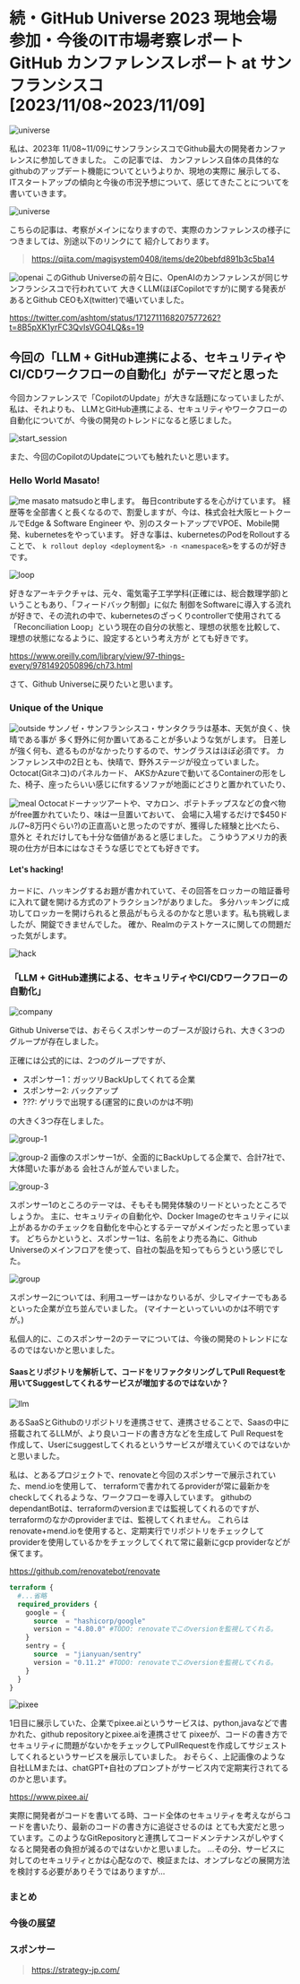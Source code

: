 # 続・GitHub Universe 2023 現地会場 参加・今後のIT市場考察レポート GitHub カンファレンスレポート at サンフランシスコ [2023/11/08~2023/11/09]

![universe](img/universe_front.jpg)

私は、2023年 11/08~11/09にサンフランシスコでGithub最大の開発者カンファレンスに参加してきました。
この記事では、 カンファレンス自体の具体的なgithubのアップデート機能についてというよりか、現地の実際に
展示してる、ITスタートアップの傾向と今後の市況予想について、感じてきたことについてを書いていきます。

![universe](img/universe_img.jpg)

こちらの記事は、考察がメインになりますので、実際のカンファレンスの様子につきましては、別途以下のリンクにて
紹介しております。

> https://qiita.com/magisystem0408/items/de20bebfd891b3c5ba14

![openai](img/openai.jpg)
このGithub Universeの前々日に、OpenAIのカンファレンスが同じサンフランシスコで行われていて
大きくLLM(ほぼCopilotですが)に関する発表があるとGithub CEOもX(twitter)で囁いていました。

https://twitter.com/ashtom/status/1712711168207577262?t=8B5pXK1yrFC3QvIsVGO4LQ&s=19

## 今回の「LLM + GitHub連携による、セキュリティやCI/CDワークフローの自動化」がテーマだと思った
今回カンファレンスで「CopilotのUpdate」が大きな話題になっていましたが、私は、それよりも、
LLMとGitHub連携による、セキュリティやワークフローの自動化についてが、今後の開発のトレンドになると感じました。

![start_session](img/start_session.jpg)

また、今回のCopilotのUpdateについても触れたいと思います。

### Hello World Masato!
![me](img/me.jpg)
masato matsudoと申します。 毎日contributeするを心がけています。
経歴等を全部書くと長くなるので、割愛しますが、今は、株式会社大阪ヒートクールでEdge & Software Engineer
や、別のスタートアップでVPOE、Mobile開発、kubernetesをやっています。
好きな事は、kubernetesのPodをRolloutすることで、
`k rollout deploy <deployment名> -n <namespace名>`をするのが好きです。

![loop](img/loop.jpeg)

好きなアーキテクチャは、元々、電気電子工学学科(正確には、総合数理学部)ということもあり、「フィードバック制御」に似た
制御をSoftwareに導入する流れが好きで、その流れの中で、kubernetesのざっくりcontrollerで使用されてる
「Reconciliation Loop」という現在の自分の状態と、理想の状態を比較して、理想の状態になるように、設定するという考え方が
とても好きです。

https://www.oreilly.com/library/view/97-things-every/9781492050896/ch73.html

さて、Github Universeに戻りたいと思います。


### Unique of the Unique

![outside](img/outside.jpg)
サンノゼ・サンフランシスコ・サンタクララは基本、天気が良く、快晴である事が
多く野外に何か置いてあることが多いような気がします。 日差しが強く何も、遮るものがなかったりするので、サングラスはほぼ必須です。
カンファレンス中の2日とも、快晴で、野外ステージが役立っていました。Octocat(Gitネコ)のパネルカード、
AKSかAzureで動いてるContainerの形をした、椅子、座ったらいい感じにfitするソファが地面にどさりと置かれていたり、

![meal](img/meal.jpg)
Octocatドーナッツアートや、マカロン、ポテトチップスなどの食べ物がfree置かれていたり、味は一旦置いておいて、
会場に入場するだけで$450ドル(7~8万円ぐらい?)の正直高いと思ったのですが、獲得した経験と比べたら、意外と
それだけしても十分な価値があると感じました。 こうゆうアメリカ的表現の仕方が日本にはなさそうな感じでとても好きです。


#### Let's hacking!
カードに、ハッキングするお題が書かれていて、その回答をロッカーの暗証番号に入れて鍵を開ける方式のアトラクション?がありました。
多分ハッキングに成功してロッカーを開けられると景品がもらえるのかなと思います。私も挑戦しましたが、開錠できませんでした。
確か、Realmのテストケースに関しての問題だった気がします。

![hack](img/hack.jpg)


### 「LLM + GitHub連携による、セキュリティやCI/CDワークフローの自動化」

![company](img/company.jpg)

Github Universeでは、おそらくスポンサーのブースが設けられ、大きく3つのグループが存在しました。

正確には公式的には、2つのグループですが、
- スポンサー1：ガッツリBackUpしてくれてる企業
- スポンサー2: バックアップ
- ???: ゲリラで出現する(運営的に良いのかは不明)

の大きく3つ存在しました。

![group-1](img/group-1.jpg)

![group-2](img/group-1-2.jpg)
画像のスポンサー1が、全面的にBackUpしてる企業で、合計7社で、大体聞いた事がある 会社さんが並んでいました。

![group-3](img/group1-3.jpg)

スポンサー1のところのテーマは、そもそも開発体験のリードといったところでしょうか。
主に、セキュリティの自動化や、Docker Imageのセキュリティに以上があるかのチェックを自動化を中心とするテーマがメインだったと思っています。
どちらかというと、スポンサー1は、名前をより売る為に、Github Universeのメインフロアを使って、自社の製品を知ってもらうという感じでした。


![group](img/group-2.jpg)

スポンサー2については、利用ユーザーはかなりいるが、少しマイナーでもあるといった企業が立ち並んでいました。
(マイナーといっていいのかは不明ですが。)

私個人的に、このスポンサー2のテーマについては、今後の開発のトレンドになるのではないかと思いました。

#### Saasとリポジトリを解析して、コードをリファクタリングしてPull Requestを用いてSuggestしてくれるサービスが増加するのではないか？

![llm](img/saasllm.jpeg)

あるSaaSとGithubのリポジトリを連携させて、連携させることで、Saasの中に搭載されてるLLMが、より良いコードの書き方などを生成して
Pull Requestを作成して、Userにsuggestしてくれるというサービスが増えていくのではないかと思いました。

私は、とあるプロジェクトで、renovateと今回のスポンサーで展示されていた、mend.ioを使用して、
terraformで書かれてるproviderが常に最新かをcheckしてくれるような、ワークフローを導入しています。
githubのdependantBotは、terraformのversionまでは監視してくれるのですが、terraformのなかのproviderまでは、監視してくれません。
これらはrenovate+mend.ioを使用すると、定期実行でリポジトリをチェックしてproviderを使用しているかをチェックしてくれて常に最新にgcp providerなどが保てます。

https://github.com/renovatebot/renovate

```terraform
terraform {
  #...省略
  required_providers {
    google = {
      source  = "hashicorp/google"
      version = "4.80.0" #TODO: renovateでこのversionを監視してくれる。
    }
    sentry = {
      source  = "jianyuan/sentry"
      version = "0.11.2" #TODO: renovateでこのversionを監視してくれる。
    }
  }
}
```

![pixee](img/pixee.jpg)

1日目に展示していた、企業でpixee.aiというサービスは、python,javaなどで書かれた、github repositoryとpixee.aiを連携させて
pixeeが、コードの書き方でセキュリティに問題がないかをチェックしてPullRequestを作成してサジェストしてくれるというサービスを展示していました。
おそらく、上記画像のような自社LLMまたは、chatGPT+自社のプロンプトがサービス内で定期実行されてるのかと思います。

https://www.pixee.ai/

実際に開発者がコードを書いてる時、コード全体のセキュリティを考えながらコードを書いたり、最新のコードの書き方に追従させるのは
とても大変だと思っています。このようなGitRepositoryと連携してコードメンテナンスがしやすくなると開発者の負担が減るのではないかと思いました。
...その分、サービスに対してのセキュリティとかは心配なので、検証または、オンプレなどの展開方法を検討する必要がありそうではありますが...

### まとめ

### 今後の展望

### スポンサー

> https://strategy-jp.com/